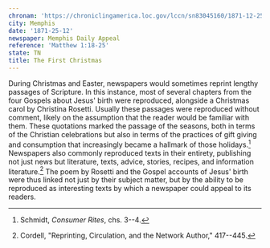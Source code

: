 ```yaml
---
chronam: 'https://chroniclingamerica.loc.gov/lccn/sn83045160/1871-12-25/ed-1/seq-1/\#words=birth+jesus+christ+wise+mary+joseph+child+holy+ghost'
city: Memphis
date: '1871-25-12'
newspaper: Memphis Daily Appeal
reference: 'Matthew 1:18-25'
state: TN
title: The First Christmas
---
```


During Christmas and Easter, newspapers would sometimes reprint lengthy passages of Scripture. In this instance, most of several chapters from the four Gospels about Jesus' birth were reproduced, alongside a Christmas carol by Christina Rosetti. Usually these passages were reproduced without comment, likely on the assumption that the reader would be familiar with them. These quotations marked the passage of the seasons, both in terms of the Christian celebrations but also in terms of the practices of gift giving and consumption that increasingly became a hallmark of those holidays.[^1] Newspapers also commonly reproduced texts in their entirety, publishing not just news but literature, texts, advice, stories, recipes, and information literature.[^2] The poem by Rosetti and the Gospel accounts of Jesus' birth were thus linked not just by their subject matter, but by the ability to be reproduced as interesting texts by which a newspaper could appeal to its readers.

[^1]: Schmidt, *Consumer Rites*, chs. 3--4.

[^2]: Cordell, "Reprinting, Circulation, and the Network Author," 417--445.
